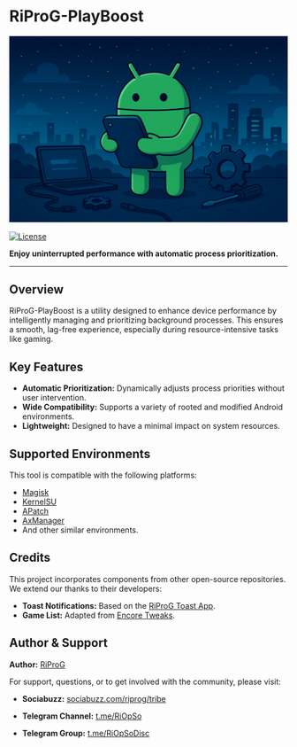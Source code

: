 # RiProG-PlayBoost

![RiProG-PlayBoost Banner](https://raw.githubusercontent.com/RiProG-id/RiProG-PlayBoost/refs/heads/main/main/banner.png)

[![License](https://img.shields.io/badge/License-Apache%202.0-blue.svg)](https://opensource.org/licenses/Apache-2.0)

**Enjoy uninterrupted performance with automatic process prioritization.**

---

## Overview

RiProG-PlayBoost is a utility designed to enhance device performance by intelligently managing and prioritizing background processes. This ensures a smooth, lag-free experience, especially during resource-intensive tasks like gaming.

## Key Features

- **Automatic Prioritization:** Dynamically adjusts process priorities without user intervention.
- **Wide Compatibility:** Supports a variety of rooted and modified Android environments.
- **Lightweight:** Designed to have a minimal impact on system resources.

## Supported Environments

This tool is compatible with the following platforms:

- [Magisk](https://github.com/topjohnwu/magisk)
- [KernelSU](https://github.com/tiann/KernelSU)
- [APatch](https://github.com/bmax121/APatch)
- [AxManager](https://github.com/fahrez182/AxManager)
- And other similar environments.

## Credits

This project incorporates components from other open-source repositories. We extend our thanks to their developers:

- **Toast Notifications:** Based on the [RiProG Toast App](https://github.com/RiProG-id/riprog-toast-app).
- **Game List:** Adapted from [Encore Tweaks](https://github.com/Rem01Gaming/encore).

## Author & Support

**Author:** [RiProG](https://github.com/RiProG-id)

For support, questions, or to get involved with the community, please visit:

- **Sociabuzz:** [sociabuzz.com/riprog/tribe](https://sociabuzz.com/riprog/tribe)

- **Telegram Channel:** [t.me/RiOpSo](https://t.me/RiOpSo)
- **Telegram Group:** [t.me/RiOpSoDisc](https.t.me/RiOpSoDisc)
